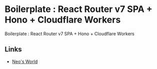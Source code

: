 # Boilerplate : React Router v7 SPA + Hono + Cloudflare Workers

Boilerplate : React Router v7 SPA + Hono + Cloudflare Workers


## Links

- [Neo's World](https://neos21.net/)
